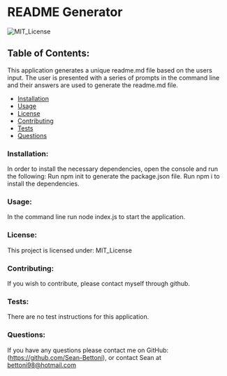 
  # README Generator

  ![MIT_License](https://img.shields.io/badge/MIT_License-License-purple)
  ## Table of Contents:
  This application generates a unique readme.md file based on the users input. The user is presented with a series of prompts in the command line and their answers are used to generate the readme.md file.
  * [Installation](#install)
  * [Usage](#usage)
  * [License](#license)
  * [Contributing](#contribute)
  * [Tests](#tests)
  * [Questions](#questions)
  ### Installation:
  In order to install the necessary dependencies, open the console and run the following:
  Run npm init to generate the package.json file. Run npm i to install the dependencies.
  ### Usage:
  In the command line run node index.js to start the application.
  ### License:
  This project is licensed under:
  MIT_License
  ### Contributing:
  If you wish to contribute, please contact myself through github.
  ### Tests:
  There are no test instructions for this application.
  ### Questions:
  If you have any questions please contact me on GitHub:
  (https://github.com/Sean-Bettoni), or contact Sean at bettoni98@hotmail.com
  